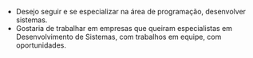 - Desejo seguir e se especializar na área de programação, desenvolver sistemas.
- Gostaria de trabalhar em empresas que queiram especialistas em Desenvolvimento de Sistemas, com trabalhos em equipe, com oportunidades.
